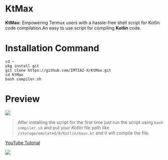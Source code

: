 # KtMax

**KtMax:** Empowering Termux users with a hassle-free shell script for Kotlin code compilation.An easy to use script for compiling **Kotlin** code.


# Installation Command

`cd ~`<br>
`pkg install git`<br>
`git clone https://github.com/IMTIAZ-X/KtMax.git`<br>
`cd KtMax`<br>
`bash compiler.sh`

# Preview

<img src="https://i.ibb.co/Wsn30Vk/Screenshot-2023-11-17-18-19-36-38-84d3000e3f4017145260f7618db1d683.jpg">

>After installing the script for the first time just run the script using `bash compiler.sh` and put your *Kotlin* file path like `/storage/emulated/0/Kotlin/main.kt` and it will compile the file.


[YouTube Tutorial](https://youtu.be/Yh1iwORcRI0?si=aheY13HPLK2x-1kF)

<a href="https://t.me/IMTIAZDeveloper" target="_blank"><img src="https://img.shields.io/badge/Join Telegram Group-grey?style=for-the-badge&logo=telegram"></a>
